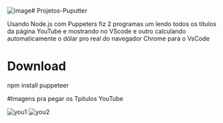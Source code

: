 ![image](https://github.com/FelipeXavier99/Meus-Projetos-Puppeteers/assets/127893679/76b4c77c-9781-40b5-93c2-6651c8c91fa6)# Projetos-Puputter

Usando Node.js com Puppeters fiz 2 programas um lendo todos os títulos da página YouTube e mostrando no VScode
e outro calculando automaticamente o dólar pro real do navegador Chrome para o VsCode





 # Download
npm install puppeteer  


#Imagens pra pegar os Tpitulos YouTube

![you1](https://github.com/FelipeXavier99/Meus-Projetos-Puppeteers/assets/127893679/7ef15429-59ec-467d-95be-ee23448ff4c3)
![you2](https://github.com/FelipeXavier99/Meus-Projetos-Puppeteers/assets/127893679/b8e367a0-b1f7-4c63-8a4f-2643ddc0da28)
